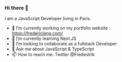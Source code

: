 ### Hi there 👋

I am a JavaScript Developer living in Paris.

- 🔭 I’m currently working on my portfolio website : https://fredericlang.com/
- 🌱 I’m currently learning Next.JS
- 👯 I’m looking to collaborate as a fullstack Developer
- 💬 Ask me about JavaScript & TypeScript
- 📫 How to reach me: Twitter @Fredestrik
